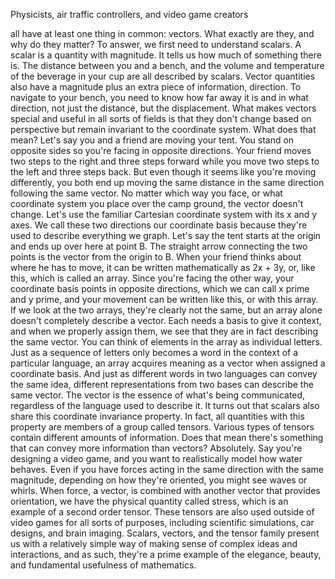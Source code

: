 
Physicists,
air traffic controllers,
and video game creators

all have at least one thing in common:
vectors.
What exactly are they,
and why do they matter?
To answer,
we first need to understand scalars.
A scalar is a quantity with magnitude.
It tells us how much 
of something there is.
The distance between you and a bench,
and the volume and temperature
of the beverage in your cup
are all described by scalars.
Vector quantities also have a magnitude
plus an extra piece of information,
direction.
To navigate to your bench,
you need to know how far away it is
and in what direction,
not just the distance,
but the displacement.
What makes vectors special
and useful in all sorts of fields
is that they don&#39;t change 
based on perspective
but remain invariant 
to the coordinate system.
What does that mean?
Let&#39;s say you and a friend 
are moving your tent.
You stand on opposite sides
so you&#39;re facing in opposite directions.
Your friend moves two steps to the right
and three steps forward
while you move two steps to the left
and three steps back.
But even though it seems 
like you&#39;re moving differently,
you both end up moving 
the same distance in the same direction
following the same vector.
No matter which way you face,
or what coordinate system you place
over the camp ground,
the vector doesn&#39;t change.
Let&#39;s use the familiar 
Cartesian coordinate system
with its x and y axes.
We call these two directions
our coordinate basis
because they&#39;re used to describe 
everything we graph.
Let&#39;s say the tent starts at the origin
and ends up over here at point B.
The straight arrow connecting
the two points
is the vector from the origin to B.
When your friend thinks about
where he has to move,
it can be written mathematically
as 2x + 3y,
or, like this, which is called an array.
Since you&#39;re facing the other way,
your coordinate basis
points in opposite directions,
which we can call x prime
and y prime,
and your movement 
can be written like this,
or with this array.
If we look at the two arrays,
they&#39;re clearly not the same,
but an array alone doesn&#39;t completely
describe a vector.
Each needs a basis to give it context,
and when we properly assign them,
we see that they are in fact
describing the same vector.
You can think of elements in the array
as individual letters.
Just as a sequence of letters
only becomes a word
in the context of a particular language,
an array acquires meaning as a vector
when assigned a coordinate basis.
And just as different words
in two languages can convey the same idea,
different representations from two bases
can describe the same vector.
The vector is the essence 
of what&#39;s being communicated,
regardless of the language 
used to describe it.
It turns out that scalars also share
this coordinate invariance property.
In fact, all quantities with this property
are members of a group called tensors.
Various types of tensors contain different
amounts of information.
Does that mean there&#39;s something that
can convey more information than vectors?
Absolutely.
Say you&#39;re designing a video game,
and you want to realistically model
how water behaves.
Even if you have forces acting
in the same direction
with the same magnitude,
depending on how they&#39;re oriented,
you might see waves or whirls.
When force, a vector, is combined with
another vector that provides orientation,
we have the physical quantity
called stress,
which is an example 
of a second order tensor.
These tensors are also used outside of
video games for all sorts of purposes,
including scientific simulations,
car designs,
and brain imaging.
Scalars, vectors, and the tensor family
present us with a relatively simple way
of making sense of complex ideas
and interactions,
and as such, they&#39;re a prime example of
the elegance, beauty,
and fundamental usefulness of mathematics.
